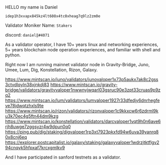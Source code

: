 HELLO my name is Daniel

`idep1h3xvapx845kz4lt608x4tc0xheag7q9lz2zm0e`

Validator Moniker Name:     `Stakers`

discord:     `daniel‖#4071`

As a validator operator, I have 10+ years linux  and networking experiences, 5+ years blockchain node operation experiences, and familiar with shell and python.

Right now I am running mainnet validator node in Gravity-Bridge, Juno, Umee, Lum, Dig, Konstellation, Rizon, Galaxy.

https://www.mintscan.io/juno/validators/junovaloper1x73p5aukx7ak8c2gss3ctvdlqyln38xjnkdj83
https://www.mintscan.io/gravity-bridge/validators/gravityvaloper1nwwnyjwqarl03gsruc90e3zpt33cruas9p9zq2
https://www.mintscan.io/lum/validators/lumvaloper1927r33dfedjy6dnrhegfeve78jdwqtzhxls9te
https://www.mintscan.io/rizon/validators/rizonvaloper1c9kkxcw6r6zdrml9ku3k70ec4g5ftn44dm9kzg
https://www.mintscan.io/konstellation/validators/darcvaloper1vqt9h0n6ave6rjh8uwge7zggsyzr4w9dpun0q0
https://ping.pub/dig/staking/digvaloper1rp3xt7923pkxfd94w6uva39yanrq80x8cnj6eq
https://explorer.postcapitalist.io/galaxy/staking/galaxyvaloper1wdrzjtktflgv294cnqyk5hfpxaf7krcxgmlkv9


And I have participated in sanford testnets as a validator.